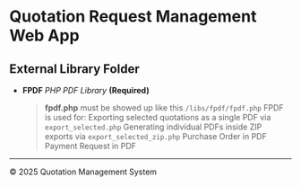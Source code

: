 # Quotation Request Management Web App

## External Library Folder

- **FPDF** *PHP PDF Library* **(Required)**
   > **fpdf.php** must be showed up like this `/libs/fpdf/fpdf.php`
   > FPDF is used for:
   > Exporting selected quotations as a single PDF via `export_selected.php`
   > Generating individual PDFs inside ZIP exports via `export_selected_zip.php`
   > Purchase Order in PDF
   > Payment Request in PDF
---

© 2025 Quotation Management System